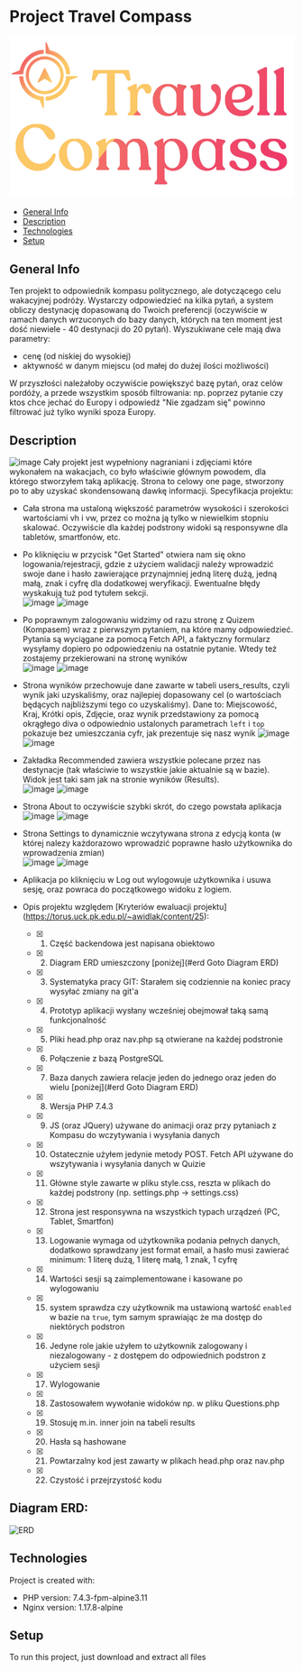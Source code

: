 # Project Travel Compass 
![Algorithm schema](./public/img/uploads/logo.png)

* [General Info](#general-info "Goto General Info")
* [Description](#description "Goto General Description")
* [Technologies](#technologies "Goto General Technologies")
* [Setup](#setup "Goto General Setup")

## General Info
Ten projekt to odpowiednik kompasu politycznego, ale dotyczącego celu wakacyjnej podróży. Wystarczy odpowiedzieć na kilka pytań, a system obliczy destynację dopasowaną do Twoich preferencji (oczywiście w ramach danych wrzuconych do bazy danych, których na ten moment jest dość niewiele - 40 destynacji do 20 pytań). Wyszukiwane cele mają dwa parametry: 
* cenę (od niskiej do wysokiej)
* aktywność w danym miejscu (od małej do dużej ilości możliwości)

W przyszłości należałoby oczywiście powiększyć bazę pytań, oraz celów pordóży, a przede wszystkim sposób filtrowania: np. poprzez pytanie czy ktos chce jechać do Europy i odpowiedź "Nie zgadzam się" powinno filtrować już tylko wyniki spoza Europy. 

## Description
![image](https://user-images.githubusercontent.com/47715648/148698375-07919857-6c39-4136-bbf7-911dc472f772.png)
Cały projekt jest wypełniony nagraniani i zdjęciami które wykonałem na wakacjach, co było właściwie głównym powodem, dla którego stworzyłem taką aplikację. 
Strona to celowy one page, stworzony po to aby uzyskać skondensowaną dawkę informacji.
Specyfikacja projektu:
* Cała strona ma ustaloną większość parametrów wysokości i szerokości wartościami vh i vw, przez co można ją tylko w niewielkim stopniu skalować. Oczywiście dla każdej podstrony widoki są responsywne dla tabletów, smartfonów, etc.
* Po kliknięciu w przycisk "Get Started" otwiera nam się okno logowania/rejestracji, gdzie z użyciem walidacji należy wprowadzić swoje dane i hasło zawierające przynajmniej jedną literę dużą, jedną małą, znak i cyfrę dla dodatkowej weryfikacji. Ewentualne błędy wyskakują tuż pod tytułem sekcji.  
![image](https://user-images.githubusercontent.com/47715648/148698585-4f6a3234-f39d-4570-9188-7b0a45d3cb0e.png)
![image](https://user-images.githubusercontent.com/47715648/148698561-3092ef5c-4454-4790-8b65-cb4cdcfa78a1.png)
* Po poprawnym zalogowaniu widzimy od razu stronę z Quizem (Kompasem) wraz z pierwszym pytaniem, na które mamy odpowiedzieć. Pytania są wyciągane za pomocą Fetch API, a faktyczny formularz wysyłamy dopiero po odpowiedzeniu na ostatnie pytanie. Wtedy też zostajemy przekierowani na stronę wyników  
![image](https://user-images.githubusercontent.com/47715648/148698678-15fea78f-0d2f-4d87-b0d7-f06f66edae9c.png)
![image](https://user-images.githubusercontent.com/47715648/148698664-e58b0090-c431-4015-b5c8-8c49a1a5526f.png)
*  Strona wyników przechowuje dane zawarte w tabeli users_results, czyli wynik jaki uzyskaliśmy, oraz najlepiej dopasowany cel (o wartościach będących najbliższymi tego co uzyskaliśmy). Dane to: Miejscowość, Kraj, Krótki opis, Zdjęcie, oraz wynik przedstawiony za pomocą okrągłego diva o odpowiednio ustalonych parametrach `left` i `top` pokazuje bez umieszczania cyfr, jak prezentuje się nasz wynik
![image](https://user-images.githubusercontent.com/47715648/148698787-d9c37d60-da3a-4ad8-b07b-16789da334db.png)
![image](https://user-images.githubusercontent.com/47715648/148698730-80ecb05a-c472-4505-8fa7-65b1587264d4.png)
* Zakładka Recommended zawiera wszystkie polecane przez nas destynacje (tak właściwie to wszystkie jakie aktualnie są w bazie). Widok jest taki sam jak na stronie wyników (Results).  
![image](https://user-images.githubusercontent.com/47715648/148698856-7152e0bd-c8d3-4801-aaca-3fa821164931.png)
![image](https://user-images.githubusercontent.com/47715648/148698878-81c081b5-b703-46e7-87ea-047bd262cb0c.png)
* Strona About to oczywiście szybki skrót, do czego powstała aplikacja  
![image](https://user-images.githubusercontent.com/47715648/148698926-acf6c25b-258c-4b97-b9c9-b2abc2014e9f.png)
![image](https://user-images.githubusercontent.com/47715648/148698913-d258110a-5025-4dac-ba2c-5fff5b0592ad.png)
* Strona Settings to dynamicznie wczytywana strona z edycją konta (w której nalezy każdorazowo wprowadzić poprawne hasło użytkownika do wprowadzenia zmian)  
![image](https://user-images.githubusercontent.com/47715648/148698976-00f3cf6c-12f6-4bd0-bc1c-2fd82c6c33fd.png)
![image](https://user-images.githubusercontent.com/47715648/148698964-511520d0-0ad4-497c-8a84-b93114df220d.png)

* Aplikacja po kliknięciu w Log out wylogowuje użytkownika i usuwa sesję, oraz powraca do początkowego widoku z logiem. 
* Opis projektu względem [Kryteriów ewaluacji projektu] (https://torus.uck.pk.edu.pl/~awidlak/content/25):
     * [x] 1. Część backendowa jest napisana obiektowo  
     * [x] 2. Diagram ERD umieszczony [poniżej](#erd Goto Diagram ERD)  
     * [x] 3. Systematyka pracy GIT: Starałem się codziennie na koniec pracy wysyłać zmiany na git'a  
     * [x] 4. Prototyp aplikacji wysłany wcześniej obejmował taką samą funkcjonalność  
     * [x] 5. Pliki head.php oraz nav.php są otwierane na każdej podstronie  
     * [x] 6. Połączenie z bazą PostgreSQL
     * [x] 7. Baza danych zawiera relacje jeden do jednego oraz jeden do wielu [poniżej](#erd Goto Diagram ERD)
     * [x] 8. Wersja PHP 7.4.3
     * [x] 9. JS (oraz JQuery) używane do animacji oraz przy pytaniach z Kompasu do wczytywania i wysyłania danych
     * [x] 10. Ostatecznie użyłem jedynie metody POST. Fetch API używane do wszytywania i wysyłania danych w Quizie
     * [x] 11. Główne style zawarte w pliku style.css, reszta w plikach do każdej podstrony (np. settings.php -> settings.css)
     * [x] 12. Strona jest responsywna na wszystkich typach urządzeń (PC, Tablet, Smartfon)
     * [x] 13. Logowanie wymaga od użytkownika podania pełnych danych, dodatkowo sprawdzany jest format email, a hasło musi zawierać minimum: 1 literę dużą, 1 literę małą, 1 znak, 1 cyfrę
     * [x] 14. Wartości sesji są zaimplementowane i kasowane po wylogowaniu
     * [x] 15. system sprawdza czy użytkownik ma ustawioną wartość `enabled` w bazie na `true`, tym samym sprawiając że ma dostęp do niektórych podstron
     * [x] 16. Jedyne role jakie użyłem to użytkownik zalogowany i niezalogowany - z dostępem do odpowiednich podstron z użyciem sesji
     * [x] 17. Wylogowanie
     * [x] 18. Zastosowałem wywołanie widoków np. w pliku Questions.php
     * [x] 19. Stosuję m.in. inner join na tabeli results
     * [x] 20. Hasła są hashowane
     * [x] 21. Powtarzalny kod jest zawarty w plikach head.php oraz nav.php
     * [x] 22. Czystość i przejrzystość kodu

## Diagram ERD:
![ERD](https://user-images.githubusercontent.com/47715648/148699194-d97f4d6d-266b-469b-951f-e3cf4a6b0b96.png)


## Technologies
Project is created with:
* PHP version: 7.4.3-fpm-alpine3.11
* Nginx version: 1.17.8-alpine

## Setup
To run this project, just download and extract all files
